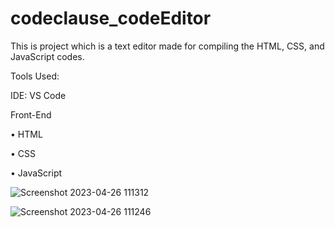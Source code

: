 # codeclause_codeEditor

This is  project which is a text editor made for compiling the HTML, CSS, and JavaScript codes.

Tools Used:

IDE: VS Code

Front-End

   • HTML

   • CSS

   • JavaScript
   
   
 ![Screenshot 2023-04-26 111312](https://user-images.githubusercontent.com/105336579/234480959-f5065fa5-6dde-439e-9b73-435fde3dd97e.png)
  
   ![Screenshot 2023-04-26 111246](https://user-images.githubusercontent.com/105336579/234480979-ab66356a-b2f9-4c3a-85c6-e0a31fbbc1bb.png)
